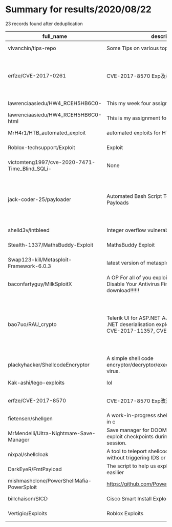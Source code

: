 
# Summary for results/2020/08/22
    
23 records found after deduplication

| full_name | description | html_url | matched_list | matched_count | pushed_at | size | stargazers_count | language | forks_count | vul_ids |
|-----------------------------------------------|---------------------------------------------------------------------------------------------------------------------------|------------------------------------------------------------------|-----------------------------------------------------------------------------|-----------------|---------------------------|--------|--------------------|------------------|---------------|--------------------------------------------------------|
| vlvanchin/tips-repo | Some Tips on various topics | https://github.com/vlvanchin/tips-repo | ['shellcode'] | 1 | 2020-08-22 07:06:10+00:00 | 30 | 0 | | 0 | [] |
| erfze/CVE-2017-0261 | CVE-2017-8570 Exp及利用样本分析 | https://github.com/erfze/CVE-2017-0261 | ['cve-2'] | 1 | 2020-08-22 03:26:40+00:00 | 2228 | 0 | PostScript | 0 | ['CVE-2017-0261', 'CVE-2017-8570'] |
| lawrenciaasiedu/HW4_RCEH5HB6C0- | This my week four assignment for API | https://github.com/lawrenciaasiedu/HW4_RCEH5HB6C0- | ['rce'] | 1 | 2020-08-22 18:00:04+00:00 | 0 | 0 | nan | 0 | [] |
| lawrenciaasiedu/HW4_RCEH5HB6C0-html | This is my assignment for week four | https://github.com/lawrenciaasiedu/HW4_RCEH5HB6C0-html | ['rce'] | 1 | 2020-08-22 16:53:21+00:00 | 0 | 0 | nan | 0 | [] |
| MrH4r1/HTB_automated_exploit | automated exploits for HTB machines | https://github.com/MrH4r1/HTB_automated_exploit | ['exploit'] | 1 | 2020-08-22 17:24:33+00:00 | 7 | 0 | Python | 0 | [] |
| Roblox-techsupport/Exploit | Exploit | https://github.com/Roblox-techsupport/Exploit | ['exploit'] | 1 | 2020-08-22 20:50:26+00:00 | 8 | 0 | | 0 | [] |
| victomteng1997/cve-2020-7471-Time_Blind_SQLi- | None | https://github.com/victomteng1997/cve-2020-7471-Time_Blind_SQLi- | ['cve-2'] | 1 | 2020-08-22 14:26:15+00:00 | 60 | 0 | Python | 1 | ['CVE-2020-7471'] |
| jack-coder-25/payloader | Automated Bash Script To Create Metasploit Payloads | https://github.com/jack-coder-25/payloader | ['metasploit module OR metasploit payload', 'metasploit module OR payload'] | 2 | 2020-08-22 12:05:33+00:00 | 2 | 0 | Shell | 0 | [] |
| shelld3v/intbleed | Integer overflow vulnerability exploitation tool | https://github.com/shelld3v/intbleed | ['exploit'] | 1 | 2020-08-22 09:55:53+00:00 | 2 | 1 | Python | 0 | [] |
| Stealth-1337/MathsBuddy-Exploit | MathsBuddy Exploit | https://github.com/Stealth-1337/MathsBuddy-Exploit | ['exploit'] | 1 | 2020-08-22 04:01:46+00:00 | 5837 | 1 | | 0 | [] |
| Swap123-kill/Metasploit-Framework-6.0.3 | latest version of metasploit framework | https://github.com/Swap123-kill/Metasploit-Framework-6.0.3 | ['metasploit module OR payload'] | 1 | 2020-08-22 03:54:46+00:00 | 0 | 0 | | 0 | [] |
| baconfartyguy/MilkSploitX | A OP For all of you exploiters. Easy to user!!!! Disable Your Antivirus First before you download!!!!!! | https://github.com/baconfartyguy/MilkSploitX | ['exploit', 'sploit'] | 2 | 2020-08-22 01:06:44+00:00 | 0 | 0 | | 0 | [] |
| bao7uo/RAU_crypto | Telerik UI for ASP.NET AJAX File upload and .NET deserialisation exploit (CVE-2017-11317, CVE-2017-11357, CVE-2019-18935) | https://github.com/bao7uo/RAU_crypto | ['exploit'] | 1 | 2020-08-22 06:15:54+00:00 | 275 | 124 | Python | 37 | ['CVE-2017-11317', 'CVE-2017-11357', 'CVE-2019-18935'] |
| plackyhacker/ShellcodeEncryptor | A simple shell code encryptor/decryptor/executor to bypass anti virus. | https://github.com/plackyhacker/ShellcodeEncryptor | ['shellcode'] | 1 | 2020-08-22 09:44:36+00:00 | 909 | 33 | Python | 2 | [] |
| Kak-ashi/lego-exploits | lol | https://github.com/Kak-ashi/lego-exploits | ['exploit'] | 1 | 2020-08-22 00:04:42+00:00 | 203 | 1 | Lua | 0 | [] |
| erfze/CVE-2017-8570 | CVE-2017-8570 Exp改造及样本分析 | https://github.com/erfze/CVE-2017-8570 | ['cve-2'] | 1 | 2020-08-22 02:43:01+00:00 | 52 | 1 | Rich Text Format | 0 | ['CVE-2017-8570'] |
| fietensen/shellgen | A work-in-progress shellcode generator written in c | https://github.com/fietensen/shellgen | ['shellcode'] | 1 | 2020-08-22 20:18:01+00:00 | 14 | 0 | C | 0 | [] |
| MrMendelli/Ultra-Nightmare-Save-Manager | Save manager for DOOM that can be used to exploit checkpoints during an Ultra-Nightmare session. | https://github.com/MrMendelli/Ultra-Nightmare-Save-Manager | ['exploit'] | 1 | 2020-08-22 06:16:30+00:00 | 45 | 0 | Batchfile | 0 | [] |
| nixpal/shellcloak | A tool to teleport shellcode to victim's device without triggering IDS or AV 100% FUD | https://github.com/nixpal/shellcloak | ['shellcode'] | 1 | 2020-08-22 04:52:22+00:00 | 2282 | 6 | C | 2 | [] |
| DarkEyeR/FmtPayload | The script to help us exploit fmtstr vulnerability easilier | https://github.com/DarkEyeR/FmtPayload | ['exploit'] | 1 | 2020-08-22 02:55:35+00:00 | 5 | 7 | Python | 0 | [] |
| mishmashclone/PowerShellMafia-PowerSploit | https://github.com/PowerShellMafia/PowerSploit | https://github.com/mishmashclone/PowerShellMafia-PowerSploit | ['sploit'] | 1 | 2020-08-22 22:01:22+00:00 | 10856 | 0 | PowerShell | 0 | [] |
| billchaison/SICD | Cisco Smart Install Exploit | https://github.com/billchaison/SICD | ['exploit'] | 1 | 2020-08-22 01:44:02+00:00 | 6 | 2 | | 0 | [] |
| Vertigio/Exploits | Roblox Exploits | https://github.com/Vertigio/Exploits | ['exploit'] | 1 | 2020-08-22 21:54:23+00:00 | 0 | 0 | | 0 | [] |
